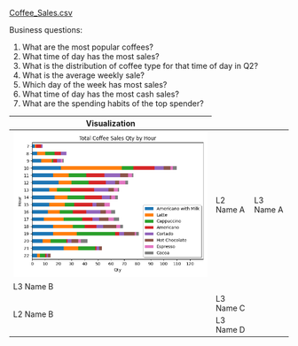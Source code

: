 [Coffee_Sales.csv](index.csv)

Business questions:
1. What are the most popular coffees?
2. What time of day has the most sales?
3. What is the distribution of coffee type for that time of day in Q2?
4. What is the average weekly sale?
5. Which day of the week has most sales?
6. What time of day has the most cash sales?
7. What are the spending habits of the top spender?

<table>
    <thead>
        <tr>
            <th>Visualization</th>
        </tr>
    </thead>
    <tbody>
        <tr>
            <td><img src='Total_Coffee_Sales_Qty_by_Hour.png'></td>
            <td>L2 Name A</td>
            <td>L3 Name A</td>
        </tr>
        <tr>
            <td>L3 Name B</td>
        </tr>
        <tr>
            <td rowspan=2>L2 Name B</td>
            <td>L3 Name C</td>
        </tr>
        <tr>
            <td>L3 Name D</td>
        </tr>
    </tbody>
</table>
